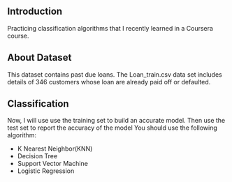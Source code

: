 ## Introduction
Practicing classification algorithms that I recently learned in a Coursera course.

## About Dataset
This dataset contains past due loans. The Loan_train.csv data set includes details of 346 customers whose loan are already paid off or defaulted.

## Classification
Now, I will use use the training set to build an accurate model. Then use the test set to report the accuracy of the model
You should use the following algorithm:
- K Nearest Neighbor(KNN)
- Decision Tree
- Support Vector Machine
- Logistic Regression